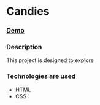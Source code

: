 # Candies

### [Demo](https://masterluiji19.github.io/candies/src/index.html)

### Description

This project is designed to explore

### Technologies are used

- HTML
- CSS
